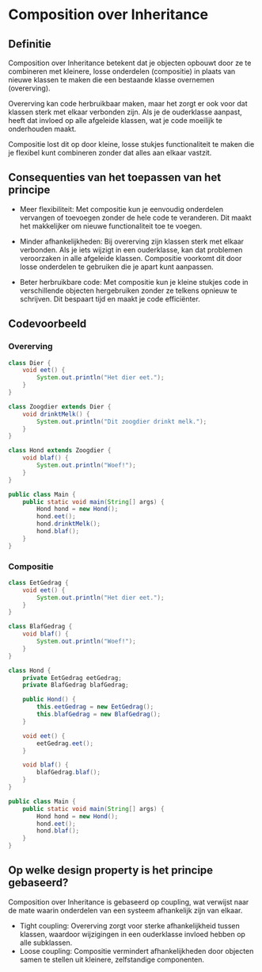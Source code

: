# Composition over Inheritance

## Definitie
Composition over Inheritance betekent dat je objecten opbouwt door ze te combineren met kleinere, losse onderdelen (compositie) in plaats van nieuwe klassen te maken die een bestaande klasse overnemen (overerving).

Overerving kan code herbruikbaar maken, maar het zorgt er ook voor dat klassen sterk met elkaar verbonden zijn. Als je de ouderklasse aanpast, heeft dat invloed op alle afgeleide klassen, wat je code moeilijk te onderhouden maakt.

Compositie lost dit op door kleine, losse stukjes functionaliteit te maken die je flexibel kunt combineren zonder dat alles aan elkaar vastzit.


## Consequenties van het toepassen van het principe

- Meer flexibiliteit:
  Met compositie kun je eenvoudig onderdelen vervangen of toevoegen zonder de hele code te veranderen. Dit maakt het makkelijker om nieuwe functionaliteit toe te voegen.


- Minder afhankelijkheden: 
  Bij overerving zijn klassen sterk met elkaar verbonden. Als je iets wijzigt in een ouderklasse, kan dat problemen veroorzaken in alle afgeleide klassen. Compositie voorkomt dit door losse onderdelen te gebruiken die je apart kunt aanpassen.


- Beter herbruikbare code:
  Met compositie kun je kleine stukjes code in verschillende objecten hergebruiken zonder ze telkens opnieuw te schrijven. Dit bespaart tijd en maakt je code efficiënter.

## Codevoorbeeld

### Overerving
```java
class Dier {
    void eet() {
        System.out.println("Het dier eet.");
    }
}

class Zoogdier extends Dier {
    void drinktMelk() {
        System.out.println("Dit zoogdier drinkt melk.");
    }
}

class Hond extends Zoogdier {
    void blaf() {
        System.out.println("Woef!");
    }
}

public class Main {
    public static void main(String[] args) {
        Hond hond = new Hond();
        hond.eet();
        hond.drinktMelk();
        hond.blaf();
    }
}
```

### Compositie
```java
class EetGedrag {
    void eet() {
        System.out.println("Het dier eet.");
    }
}

class BlafGedrag {
    void blaf() {
        System.out.println("Woef!");
    }
}

class Hond {
    private EetGedrag eetGedrag;
    private BlafGedrag blafGedrag;

    public Hond() {
        this.eetGedrag = new EetGedrag();
        this.blafGedrag = new BlafGedrag();
    }

    void eet() {
        eetGedrag.eet();
    }

    void blaf() {
        blafGedrag.blaf();
    }
}

public class Main {
    public static void main(String[] args) {
        Hond hond = new Hond();
        hond.eet();
        hond.blaf();
    }
}
```


## Op welke design property is het principe gebaseerd?

Composition over Inheritance is gebaseerd op coupling, wat verwijst naar de mate waarin onderdelen van een systeem afhankelijk zijn van elkaar.

- Tight coupling: Overerving zorgt voor sterke afhankelijkheid tussen klassen, waardoor wijzigingen in een ouderklasse invloed hebben op alle subklassen.
- Loose coupling: Compositie vermindert afhankelijkheden door objecten samen te stellen uit kleinere, zelfstandige componenten.


